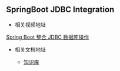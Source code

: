 SpringBoot JDBC Integration
---

- 相关视频地址

[Spring Boot 整合 JDBC 数据库操作](https://www.edurt.com/course/83)

- 相关文档地址

    - [知识库](http://wiki.ttxit.com/pages/viewpage.action?pageId=16318815&src=contextnavpagetreemode)